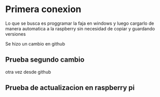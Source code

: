 # Primera conexion


Lo que se busca es proggramar la faja en windows y luego cargarlo de manera automatica a la raspberry 
sin necesidad de copiar y guardando versiones 

Se hizo un cambio en github

## Prueba segundo cambio 

otra vez desde github


## Prueba de actualizacion en raspberry pi 
